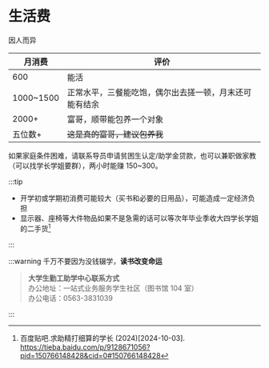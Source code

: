 # 生活费

因人而异

| 月消费    | 评价                                                   |
| --------- | ------------------------------------------------------ |
| 600       | 能活                                                   |
| 1000~1500 | 正常水平，三餐能吃饱，偶尔出去搓一顿，月末还可能有结余 |
| 2000+     | 富哥，顺带能包养一个对象                               |
| 五位数+   | ~~这是真的富哥，建议包养我~~                           |

如果家庭条件困难，请联系导员申请贫困生认定/助学金贷款，也可以兼职做家教（可以找学长学姐要群），两小时能赚 150~300。

:::tip

- 开学初或学期初消费可能较大（买书和必要的日用品），可能造成一定经济负担
- 显示器、座椅等大件物品如果不是急需的话可以等次年毕业季收大四学长学姐的二手货[^1]

:::

:::warning
千万不要因为没钱辍学，**读书改变命运**

> **大学生勤工助学中心联系方式**  
> 办公地址：一站式业务服务学生社区（图书馆 104 室）  
> 办公电话：0563-3831039

:::

[^1]:
    百度贴吧.求助精打细算的学长 (2024)\[2024-10-03].  
    <https://tieba.baidu.com/p/9128671056?pid=150766148428&cid=0#150766148428>
